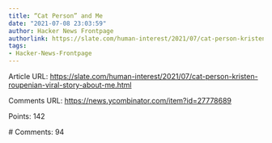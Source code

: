 ```yaml
---
title: “Cat Person” and Me
date: "2021-07-08 23:03:59"
author: Hacker News Frontpage
authorlink: https://slate.com/human-interest/2021/07/cat-person-kristen-roupenian-viral-story-about-me.html
tags:
- Hacker-News-Frontpage
---
```


<p>Article URL: <a href="https://slate.com/human-interest/2021/07/cat-person-kristen-roupenian-viral-story-about-me.html">https://slate.com/human-interest/2021/07/cat-person-kristen-roupenian-viral-story-about-me.html</a></p>
<p>Comments URL: <a href="https://news.ycombinator.com/item?id=27778689">https://news.ycombinator.com/item?id=27778689</a></p>
<p>Points: 142</p>
<p># Comments: 94</p>
